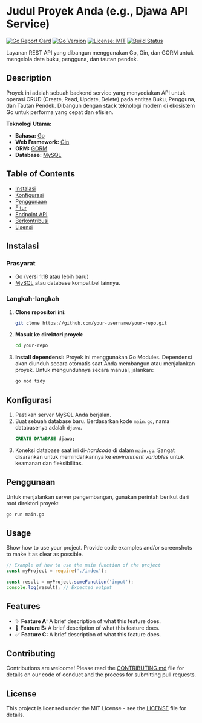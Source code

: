# Judul Proyek Anda (e.g., Djawa API Service)

[![Go Report Card](https://goreportcard.com/badge/github.com/your-username/your-repo)](https://goreportcard.com/report/github.com/your-username/your-repo)
[![Go Version](https://img.shields.io/badge/go%20version-%3E=1.18-blue.svg)](https://golang.org/dl/)
[![License: MIT](https://img.shields.io/badge/License-MIT-yellow.svg)](https://opensource.org/licenses/MIT)
[![Build Status](https://github.com/your-username/your-repo/actions/workflows/go.yml/badge.svg)](https://github.com/your-username/your-repo/actions)

Layanan REST API yang dibangun menggunakan Go, Gin, dan GORM untuk mengelola data buku, pengguna, dan tautan pendek.

## Description

Proyek ini adalah sebuah backend service yang menyediakan API untuk operasi CRUD (Create, Read, Update, Delete) pada entitas Buku, Pengguna, dan Tautan Pendek. Dibangun dengan stack teknologi modern di ekosistem Go untuk performa yang cepat dan efisien.

**Teknologi Utama:**
- **Bahasa:** [Go](https://golang.org/)
- **Web Framework:** [Gin](https://gin-gonic.com/)
- **ORM:** [GORM](https://gorm.io/)
- **Database:** [MySQL](https://www.mysql.com/)

## Table of Contents

- [Instalasi](#instalasi)
- [Konfigurasi](#konfigurasi)
- [Penggunaan](#penggunaan)
- [Fitur](#fitur)
- [Endpoint API](#endpoint-api)
- [Berkontribusi](#berkontribusi)
- [Lisensi](#lisensi)

## Instalasi

### Prasyarat

- [Go](https://golang.org/dl/) (versi 1.18 atau lebih baru)
- [MySQL](https://dev.mysql.com/downloads/installer/) atau database kompatibel lainnya.

### Langkah-langkah

1.  **Clone repositori ini:**
    ```bash
    git clone https://github.com/your-username/your-repo.git
    ```

2.  **Masuk ke direktori proyek:**
    ```bash
    cd your-repo
    ```

3.  **Install dependensi:**
    Proyek ini menggunakan Go Modules. Dependensi akan diunduh secara otomatis saat Anda membangun atau menjalankan proyek. Untuk mengunduhnya secara manual, jalankan:
    ```bash
    go mod tidy
    ```

## Konfigurasi

1.  Pastikan server MySQL Anda berjalan.
2.  Buat sebuah database baru. Berdasarkan kode `main.go`, nama databasenya adalah `djawa`.
    ```sql
    CREATE DATABASE djawa;
    ```
3.  Koneksi database saat ini di-*hardcode* di dalam `main.go`. Sangat disarankan untuk memindahkannya ke *environment variables* untuk keamanan dan fleksibilitas.

## Penggunaan

Untuk menjalankan server pengembangan, gunakan perintah berikut dari root direktori proyek:
```bash
go run main.go
```

## Usage

Show how to use your project. Provide code examples and/or screenshots to make it as clear as possible.

```javascript
// Example of how to use the main function of the project
const myProject = require('./index');

const result = myProject.someFunction('input');
console.log(result); // Expected output
```

## Features

- ✨ **Feature A:** A brief description of what this feature does.
- 🚀 **Feature B:** A brief description of what this feature does.
- ✅ **Feature C:** A brief description of what this feature does.

## Contributing

Contributions are welcome! Please read the [CONTRIBUTING.md](CONTRIBUTING.md) file for details on our code of conduct and the process for submitting pull requests.

## License

This project is licensed under the MIT License - see the [LICENSE](LICENSE) file for details.
